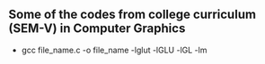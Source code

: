 ## Some of the codes from college curriculum (SEM-V) in Computer Graphics 

* gcc file_name.c -o file_name -lglut -lGLU -lGL -lm
